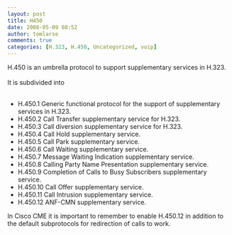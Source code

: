 ```yaml
---
layout: post
title: H450
date: 2008-05-09 08:52
author: tomlarse
comments: true
categories: [H.323, H.450, Uncategorized, voip]
---
```

H.450 is an umbrella protocol to support supplementary services in H.323.<br /><br />It is subdivided into<br /><br /><ul><li>H.450.1 Generic functional protocol for the support of supplementary services in H.323.</li><li>H.450.2 Call Transfer supplementary service for H.323.</li><li>H.450.3 Call diversion supplementary service for H.323.</li><li>H.450.4 Call Hold supplementary service.</li><li>H.450.5 Call Park supplementary service. </li><li>H.450.6 Call Waiting supplementary service.</li><li>H.450.7 Message Waiting Indication supplementary service.</li><li>H.450.8 Calling Party Name Presentation supplementary service.</li><li>H.450.9 Completion of Calls to Busy Subscribers supplementary service.</li><li>H.450.10 Call Offer supplementary service.</li><li>H.450.11 Call Intrusion supplementary service.</li><li>H.450.12 ANF-CMN supplementary service.</li></ul><p> </p><p> </p><p>In Cisco CME it is important to remember to enable H.450.12 in addition to the default subprotocols for redirection of calls to work. </p><p> </p><p> </p><p> </p>
